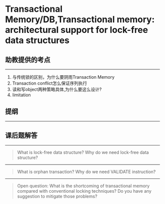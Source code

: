 # Transactional Memory/DB,Transactional memory: architectural support for lock-free data structures
## 助教提供的考点

---

1. 与传统锁的区别，为什么要阴雨Transaction Memory
2. Transaction conflict怎么保证序列执行
3. 读和写object两种策略具体,为什么要这么设计?
4. limitation


## 提纲

---

## 课后题解答

---

> What is lock-free data structure? Why do we need lock-free data structure?

---

> What is orphan transaction? Why do we need VALIDATE instruction?

---


> Open question: What is the shortcoming of transactional memory compared with conventional locking techniques? Do you have any suggestion to mitigate those problems?

